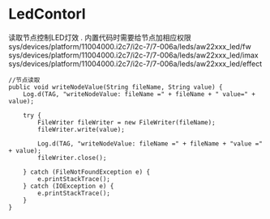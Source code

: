 # LedContorl
读取节点控制LED灯效 . 内置代码时需要给节点加相应权限
sys/devices/platform/11004000.i2c7/i2c-7/7-006a/leds/aw22xxx_led/fw
sys/devices/platform/11004000.i2c7/i2c-7/7-006a/leds/aw22xxx_led/imax
sys/devices/platform/11004000.i2c7/i2c-7/7-006a/leds/aw22xxx_led/effect

    //节点读取
    public void writeNodeValue(String fileName, String value) {
        Log.d(TAG, "writeNodeValue: fileName =" + fileName + " value=" + value);

        try {
            FileWriter fileWriter = new FileWriter(fileName);
            fileWriter.write(value);

            Log.d(TAG, "writeNodeValue: fileName =" + fileName + "value =" + value);
            fileWriter.close();

        } catch (FileNotFoundException e) {
            e.printStackTrace();
        } catch (IOException e) {
            e.printStackTrace();
        }
    }

